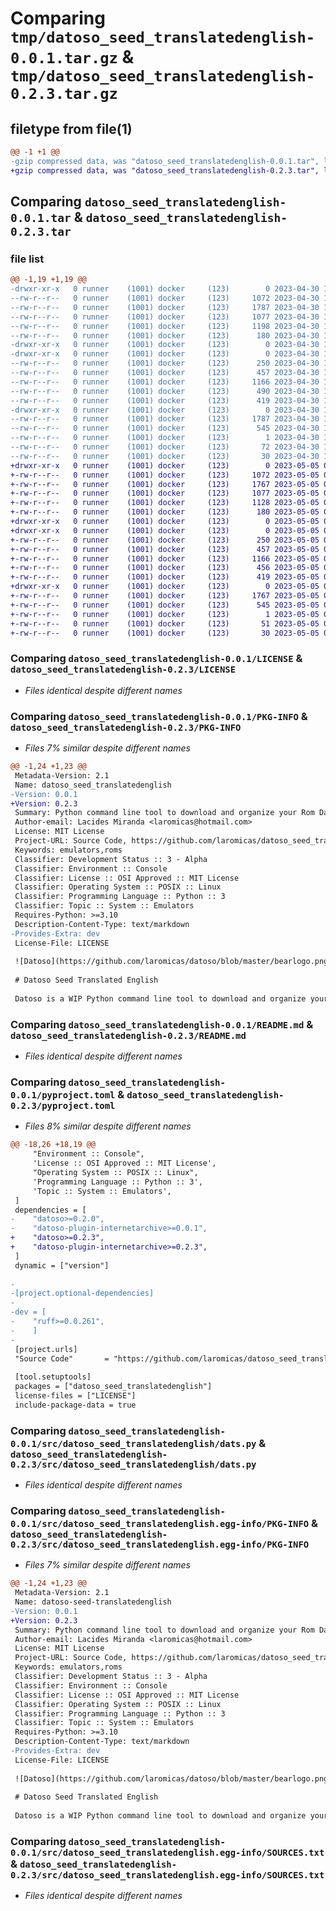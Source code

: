 # Comparing `tmp/datoso_seed_translatedenglish-0.0.1.tar.gz` & `tmp/datoso_seed_translatedenglish-0.2.3.tar.gz`

## filetype from file(1)

```diff
@@ -1 +1 @@
-gzip compressed data, was "datoso_seed_translatedenglish-0.0.1.tar", last modified: Sun Apr 30 18:17:54 2023, max compression
+gzip compressed data, was "datoso_seed_translatedenglish-0.2.3.tar", last modified: Fri May  5 04:25:10 2023, max compression
```

## Comparing `datoso_seed_translatedenglish-0.0.1.tar` & `datoso_seed_translatedenglish-0.2.3.tar`

### file list

```diff
@@ -1,19 +1,19 @@
-drwxr-xr-x   0 runner    (1001) docker     (123)        0 2023-04-30 18:17:54.482803 datoso_seed_translatedenglish-0.0.1/
--rw-r--r--   0 runner    (1001) docker     (123)     1072 2023-04-30 18:17:42.000000 datoso_seed_translatedenglish-0.0.1/LICENSE
--rw-r--r--   0 runner    (1001) docker     (123)     1787 2023-04-30 18:17:54.482803 datoso_seed_translatedenglish-0.0.1/PKG-INFO
--rw-r--r--   0 runner    (1001) docker     (123)     1077 2023-04-30 18:17:42.000000 datoso_seed_translatedenglish-0.0.1/README.md
--rw-r--r--   0 runner    (1001) docker     (123)     1198 2023-04-30 18:17:42.000000 datoso_seed_translatedenglish-0.0.1/pyproject.toml
--rw-r--r--   0 runner    (1001) docker     (123)      180 2023-04-30 18:17:54.482803 datoso_seed_translatedenglish-0.0.1/setup.cfg
-drwxr-xr-x   0 runner    (1001) docker     (123)        0 2023-04-30 18:17:54.482803 datoso_seed_translatedenglish-0.0.1/src/
-drwxr-xr-x   0 runner    (1001) docker     (123)        0 2023-04-30 18:17:54.482803 datoso_seed_translatedenglish-0.0.1/src/datoso_seed_translatedenglish/
--rw-r--r--   0 runner    (1001) docker     (123)      250 2023-04-30 18:17:42.000000 datoso_seed_translatedenglish-0.0.1/src/datoso_seed_translatedenglish/__init__.py
--rw-r--r--   0 runner    (1001) docker     (123)      457 2023-04-30 18:17:42.000000 datoso_seed_translatedenglish-0.0.1/src/datoso_seed_translatedenglish/actions.py
--rw-r--r--   0 runner    (1001) docker     (123)     1166 2023-04-30 18:17:42.000000 datoso_seed_translatedenglish-0.0.1/src/datoso_seed_translatedenglish/dats.py
--rw-r--r--   0 runner    (1001) docker     (123)      490 2023-04-30 18:17:42.000000 datoso_seed_translatedenglish-0.0.1/src/datoso_seed_translatedenglish/fetch.py
--rw-r--r--   0 runner    (1001) docker     (123)      419 2023-04-30 18:17:42.000000 datoso_seed_translatedenglish-0.0.1/src/datoso_seed_translatedenglish/rules.py
-drwxr-xr-x   0 runner    (1001) docker     (123)        0 2023-04-30 18:17:54.482803 datoso_seed_translatedenglish-0.0.1/src/datoso_seed_translatedenglish.egg-info/
--rw-r--r--   0 runner    (1001) docker     (123)     1787 2023-04-30 18:17:54.000000 datoso_seed_translatedenglish-0.0.1/src/datoso_seed_translatedenglish.egg-info/PKG-INFO
--rw-r--r--   0 runner    (1001) docker     (123)      545 2023-04-30 18:17:54.000000 datoso_seed_translatedenglish-0.0.1/src/datoso_seed_translatedenglish.egg-info/SOURCES.txt
--rw-r--r--   0 runner    (1001) docker     (123)        1 2023-04-30 18:17:54.000000 datoso_seed_translatedenglish-0.0.1/src/datoso_seed_translatedenglish.egg-info/dependency_links.txt
--rw-r--r--   0 runner    (1001) docker     (123)       72 2023-04-30 18:17:54.000000 datoso_seed_translatedenglish-0.0.1/src/datoso_seed_translatedenglish.egg-info/requires.txt
--rw-r--r--   0 runner    (1001) docker     (123)       30 2023-04-30 18:17:54.000000 datoso_seed_translatedenglish-0.0.1/src/datoso_seed_translatedenglish.egg-info/top_level.txt
+drwxr-xr-x   0 runner    (1001) docker     (123)        0 2023-05-05 04:25:10.382086 datoso_seed_translatedenglish-0.2.3/
+-rw-r--r--   0 runner    (1001) docker     (123)     1072 2023-05-05 04:24:48.000000 datoso_seed_translatedenglish-0.2.3/LICENSE
+-rw-r--r--   0 runner    (1001) docker     (123)     1767 2023-05-05 04:25:10.382086 datoso_seed_translatedenglish-0.2.3/PKG-INFO
+-rw-r--r--   0 runner    (1001) docker     (123)     1077 2023-05-05 04:24:48.000000 datoso_seed_translatedenglish-0.2.3/README.md
+-rw-r--r--   0 runner    (1001) docker     (123)     1128 2023-05-05 04:24:48.000000 datoso_seed_translatedenglish-0.2.3/pyproject.toml
+-rw-r--r--   0 runner    (1001) docker     (123)      180 2023-05-05 04:25:10.386086 datoso_seed_translatedenglish-0.2.3/setup.cfg
+drwxr-xr-x   0 runner    (1001) docker     (123)        0 2023-05-05 04:25:10.382086 datoso_seed_translatedenglish-0.2.3/src/
+drwxr-xr-x   0 runner    (1001) docker     (123)        0 2023-05-05 04:25:10.382086 datoso_seed_translatedenglish-0.2.3/src/datoso_seed_translatedenglish/
+-rw-r--r--   0 runner    (1001) docker     (123)      250 2023-05-05 04:24:48.000000 datoso_seed_translatedenglish-0.2.3/src/datoso_seed_translatedenglish/__init__.py
+-rw-r--r--   0 runner    (1001) docker     (123)      457 2023-05-05 04:24:48.000000 datoso_seed_translatedenglish-0.2.3/src/datoso_seed_translatedenglish/actions.py
+-rw-r--r--   0 runner    (1001) docker     (123)     1166 2023-05-05 04:24:48.000000 datoso_seed_translatedenglish-0.2.3/src/datoso_seed_translatedenglish/dats.py
+-rw-r--r--   0 runner    (1001) docker     (123)      456 2023-05-05 04:24:48.000000 datoso_seed_translatedenglish-0.2.3/src/datoso_seed_translatedenglish/fetch.py
+-rw-r--r--   0 runner    (1001) docker     (123)      419 2023-05-05 04:24:48.000000 datoso_seed_translatedenglish-0.2.3/src/datoso_seed_translatedenglish/rules.py
+drwxr-xr-x   0 runner    (1001) docker     (123)        0 2023-05-05 04:25:10.382086 datoso_seed_translatedenglish-0.2.3/src/datoso_seed_translatedenglish.egg-info/
+-rw-r--r--   0 runner    (1001) docker     (123)     1767 2023-05-05 04:25:10.000000 datoso_seed_translatedenglish-0.2.3/src/datoso_seed_translatedenglish.egg-info/PKG-INFO
+-rw-r--r--   0 runner    (1001) docker     (123)      545 2023-05-05 04:25:10.000000 datoso_seed_translatedenglish-0.2.3/src/datoso_seed_translatedenglish.egg-info/SOURCES.txt
+-rw-r--r--   0 runner    (1001) docker     (123)        1 2023-05-05 04:25:10.000000 datoso_seed_translatedenglish-0.2.3/src/datoso_seed_translatedenglish.egg-info/dependency_links.txt
+-rw-r--r--   0 runner    (1001) docker     (123)       51 2023-05-05 04:25:10.000000 datoso_seed_translatedenglish-0.2.3/src/datoso_seed_translatedenglish.egg-info/requires.txt
+-rw-r--r--   0 runner    (1001) docker     (123)       30 2023-05-05 04:25:10.000000 datoso_seed_translatedenglish-0.2.3/src/datoso_seed_translatedenglish.egg-info/top_level.txt
```

### Comparing `datoso_seed_translatedenglish-0.0.1/LICENSE` & `datoso_seed_translatedenglish-0.2.3/LICENSE`

 * *Files identical despite different names*

### Comparing `datoso_seed_translatedenglish-0.0.1/PKG-INFO` & `datoso_seed_translatedenglish-0.2.3/PKG-INFO`

 * *Files 7% similar despite different names*

```diff
@@ -1,24 +1,23 @@
 Metadata-Version: 2.1
 Name: datoso_seed_translatedenglish
-Version: 0.0.1
+Version: 0.2.3
 Summary: Python command line tool to download and organize your Rom Dat files.
 Author-email: Lacides Miranda <laromicas@hotmail.com>
 License: MIT License
 Project-URL: Source Code, https://github.com/laromicas/datoso_seed_translatedenglish
 Keywords: emulators,roms
 Classifier: Development Status :: 3 - Alpha
 Classifier: Environment :: Console
 Classifier: License :: OSI Approved :: MIT License
 Classifier: Operating System :: POSIX :: Linux
 Classifier: Programming Language :: Python :: 3
 Classifier: Topic :: System :: Emulators
 Requires-Python: >=3.10
 Description-Content-Type: text/markdown
-Provides-Extra: dev
 License-File: LICENSE
 
 ![Datoso](https://github.com/laromicas/datoso/blob/master/bearlogo.png)
 
 # Datoso Seed Translated English
 
 Datoso is a WIP Python command line tool to download and organize your Dat Roms.
```

### Comparing `datoso_seed_translatedenglish-0.0.1/README.md` & `datoso_seed_translatedenglish-0.2.3/README.md`

 * *Files identical despite different names*

### Comparing `datoso_seed_translatedenglish-0.0.1/pyproject.toml` & `datoso_seed_translatedenglish-0.2.3/pyproject.toml`

 * *Files 8% similar despite different names*

```diff
@@ -18,26 +18,19 @@
     "Environment :: Console",
     'License :: OSI Approved :: MIT License',
     "Operating System :: POSIX :: Linux",
     'Programming Language :: Python :: 3',
     'Topic :: System :: Emulators',
 ]
 dependencies = [
-    "datoso>=0.2.0",
-    "datoso-plugin-internetarchive>=0.0.1",
+    "datoso>=0.2.3",
+    "datoso-plugin-internetarchive>=0.2.3",
 ]
 dynamic = ["version"]
 
-
-[project.optional-dependencies]
-
-dev = [
-    "ruff>=0.0.261",
-    ]
-
 [project.urls]
 "Source Code"       = "https://github.com/laromicas/datoso_seed_translatedenglish"
 
 [tool.setuptools]
 packages = ["datoso_seed_translatedenglish"]
 license-files = ["LICENSE"]
 include-package-data = true
```

### Comparing `datoso_seed_translatedenglish-0.0.1/src/datoso_seed_translatedenglish/dats.py` & `datoso_seed_translatedenglish-0.2.3/src/datoso_seed_translatedenglish/dats.py`

 * *Files identical despite different names*

### Comparing `datoso_seed_translatedenglish-0.0.1/src/datoso_seed_translatedenglish.egg-info/PKG-INFO` & `datoso_seed_translatedenglish-0.2.3/src/datoso_seed_translatedenglish.egg-info/PKG-INFO`

 * *Files 7% similar despite different names*

```diff
@@ -1,24 +1,23 @@
 Metadata-Version: 2.1
 Name: datoso-seed-translatedenglish
-Version: 0.0.1
+Version: 0.2.3
 Summary: Python command line tool to download and organize your Rom Dat files.
 Author-email: Lacides Miranda <laromicas@hotmail.com>
 License: MIT License
 Project-URL: Source Code, https://github.com/laromicas/datoso_seed_translatedenglish
 Keywords: emulators,roms
 Classifier: Development Status :: 3 - Alpha
 Classifier: Environment :: Console
 Classifier: License :: OSI Approved :: MIT License
 Classifier: Operating System :: POSIX :: Linux
 Classifier: Programming Language :: Python :: 3
 Classifier: Topic :: System :: Emulators
 Requires-Python: >=3.10
 Description-Content-Type: text/markdown
-Provides-Extra: dev
 License-File: LICENSE
 
 ![Datoso](https://github.com/laromicas/datoso/blob/master/bearlogo.png)
 
 # Datoso Seed Translated English
 
 Datoso is a WIP Python command line tool to download and organize your Dat Roms.
```

### Comparing `datoso_seed_translatedenglish-0.0.1/src/datoso_seed_translatedenglish.egg-info/SOURCES.txt` & `datoso_seed_translatedenglish-0.2.3/src/datoso_seed_translatedenglish.egg-info/SOURCES.txt`

 * *Files identical despite different names*

